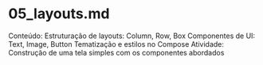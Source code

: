 # 05_layouts.md

Conteúdo:
Estruturação de layouts: Column, Row, Box
Componentes de UI: Text, Image, Button
Tematização e estilos no Compose
Atividade:
Construção de uma tela simples com os componentes abordados

